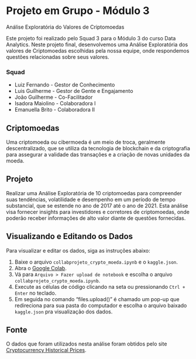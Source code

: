 # Projeto em Grupo - Módulo 3

Análise Exploratória do Valores de Criptomoedas

Este projeto foi realizado pelo Squad 3 para o Módulo 3 do curso Data Analytics. Neste projeto final, desenvolvemos uma Análise Exploratória dos valores de Criptomoedas escolhidas pela nossa equipe, onde respondemos questões relacionadas sobre seus valores.

### Squad

- Luiz Fernando - Gestor de Conhecimento
- Luis Guilherme - Gestor de Gente e Engajamento
- João Guilherme - Co-Facilitador
- Isadora Maiolino - Colaboradora I
- Emanuella Brito - Colaboradora II

## Criptomoedas

Uma criptomoeda ou cibermoeda é um meio de troca, geralmente descentralizado, que se utiliza da tecnologia de blockchain e da criptografia para assegurar a validade das transações e a criação de novas unidades da moeda.

## Projeto

Realizar uma Análise Exploratória de 10 criptomoedas para compreender suas tendências, volatilidade e desempenho em um período de tempo substancial, que se estende no ano de 2017 até o ano de 2021. Esta análise visa fornecer insights para investidores e corretores de criptomoedas, onde poderão receber informações de alto valor diante de questões fornecidas.

## Visualizando e Editando os Dados
Para visualizar e editar os dados, siga as instruções abaixo:

1. Baixe o arquivo `collabprojeto_crypto_moeda.ipynb` e o `kaggle.json`.
2. Abra o [Google Colab](https://colab.research.google.com/).
3. Vá para `Arquivo > Fazer upload de notebook` e escolha o arquivo `collabprojeto_crypto_moeda.ipynb`.
4. Execute as células de código clicando na seta ou pressionando `Ctrl + Enter` no teclado.
5. Em seguida no comando “files.upload()” é chamado um pop-up que redireciona para sua pasta do computador e escolha o arquivo baixado `kaggle.json` pra visualização dos dados.

## Fonte

O dados que foram utilizados nesta análise foram obtidos pelo site [Cryptocurrency Historical Prices](https://www.kaggle.com/datasets/sudalairajkumar/cryptocurrencypricehistory).
